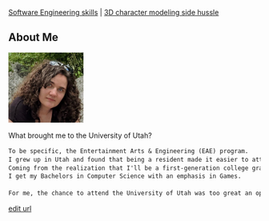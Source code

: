 [Software Engineering skills](Software_Examples.md) | [3D character modeling side hussle](Art_Experiences.md)


## About Me

<img src= "CurrentPic.jpg" width="150"> 

What brought me to the University of Utah?

```markdown
To be specific, the Entertainment Arts & Engineering (EAE) program.
I grew up in Utah and found that being a resident made it easier to attend college. 
Coming from the realization that I'll be a first-generation college graduate when 
I get my Bachelors in Computer Science with an emphasis in Games. 

For me, the chance to attend the University of Utah was too great an opportunity to pass up.
```


[edit url](https://github.com/Catastrophie/Catastrophie.github.io/edit/main/index.md)
